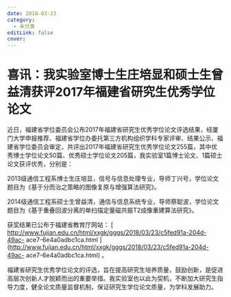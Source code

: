 ```yaml
---
date: 2018-03-23
category:
  - 未分类
editLink: false
cover: 
---
```



# 喜讯：我实验室博士生庄培显和硕士生曾益清获评2017年福建省研究生优秀学位论文

近日，福建省学位委员会公布2017年福建省研究生优秀学位论文评选结果，经厦门大学申报推荐、福建省学位办委托第三方机构组织学科专家评审、结果公示、福建省学位委员会审定，共评出2017年福建省研究生优秀学位论文255篇，其中优秀博士学位论文50篇、优秀硕士学位论文205篇，我实验室1篇博士论文、1篇硕士论文获评优秀，分别是：


<!-- more -->


2013级通信工程系博士生庄培显，信号与信息处理专业，导师丁兴号，学位论文题目为《基于分而治之策略的图像复原与增强算法研究》。



2014级通信工程系硕士生曾益清，通信与信息系统专业，导师蔡聪波，学位论文题目为《基于重叠回波分离的单扫描定量磁共振T2成像重建算法研究》。



获奖结果已公布于福建省教育厅网站： [
http://www.fujian.edu.cn/html/xxgk/gggs/2018/03/23/c5fed91a-204d-49ac-
ace7-6e4a0adbc1ca.html
](http://www.fujian.edu.cn/html/xxgk/gggs/2018/03/23/c5fed91a-204d-49ac-
ace7-6e4a0adbc1ca.html) 。



福建省研究生优秀学位论文的评选，旨在提高研究生培养质量，鼓励创新，是促进高层次创新人才脱颖而出的重要举措。我实验室也以此为契机，不断加大研究生指导力度，健全论文质量监督机制，保证研究生学位论文质量，为学科发展助力。

